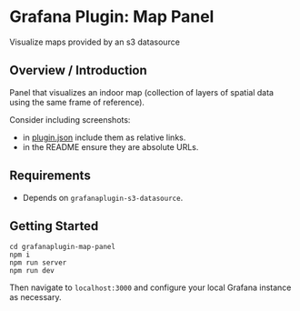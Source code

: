 # Grafana Plugin: Map Panel

Visualize maps provided by an s3 datasource

## Overview / Introduction

Panel that visualizes an indoor map (collection of layers of spatial data using the same frame of reference).

Consider including screenshots:

- in [plugin.json](https://grafana.com/docs/grafana/latest/developers/plugins/metadata/#info) include them as relative links.
- in the README ensure they are absolute URLs.

## Requirements

- Depends on `grafanaplugin-s3-datasource`.

## Getting Started

```
cd grafanaplugin-map-panel
npm i
npm run server
npm run dev
```

Then navigate to `localhost:3000` and configure your local Grafana instance as necessary.
